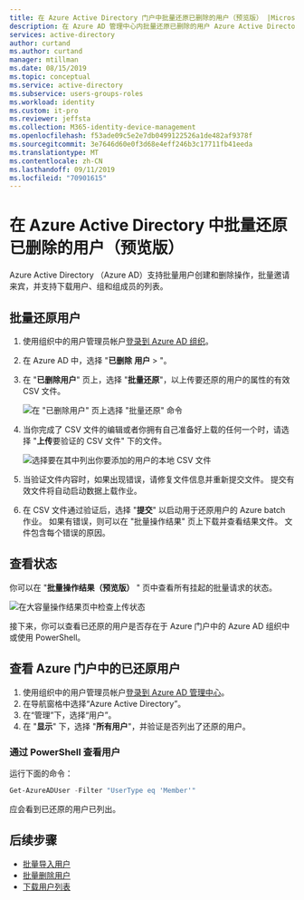 ```yaml
---
title: 在 Azure Active Directory 门户中批量还原已删除的用户（预览版） |Microsoft Docs
description: 在 Azure AD 管理中心内批量还原已删除的用户 Azure Active Directory
services: active-directory
author: curtand
ms.author: curtand
manager: mtillman
ms.date: 08/15/2019
ms.topic: conceptual
ms.service: active-directory
ms.subservice: users-groups-roles
ms.workload: identity
ms.custom: it-pro
ms.reviewer: jeffsta
ms.collection: M365-identity-device-management
ms.openlocfilehash: f53ade09c5e2e7db0499122526a1de482af9378f
ms.sourcegitcommit: 3e7646d60e0f3d68e4eff246b3c17711fb41eeda
ms.translationtype: MT
ms.contentlocale: zh-CN
ms.lasthandoff: 09/11/2019
ms.locfileid: "70901615"
---
```

# <a name="bulk-restore-deleted-users-preview-in-azure-active-directory"></a>在 Azure Active Directory 中批量还原已删除的用户（预览版）

Azure Active Directory （Azure AD）支持批量用户创建和删除操作，批量邀请来宾，并支持下载用户、组和组成员的列表。

## <a name="to-bulk-restore-users"></a>批量还原用户

1. 使用组织中的用户管理员帐户[登录到 Azure AD 组织](https://aad.portal.azure.com)。
1. 在 Azure AD 中，选择 "**已删除** **用户** > "。
1. 在 "**已删除用户**" 页上，选择 "**批量还原**"，以上传要还原的用户的属性的有效 CSV 文件。

   ![在 "已删除用户" 页上选择 "批量还原" 命令](./media/users-bulk-restore/bulk-restore.png)

1. 当你完成了 CSV 文件的编辑或者你拥有自己准备好上载的任何一个时，请选择 "**上传**要验证的 CSV 文件" 下的文件。

   ![选择要在其中列出你要添加的用户的本地 CSV 文件](./media/users-bulk-restore/upload-button.png)

1. 当验证文件内容时，如果出现错误，请修复文件信息并重新提交文件。 提交有效文件将自动启动数据上载作业。
1. 在 CSV 文件通过验证后，选择 "**提交**" 以启动用于还原用户的 Azure batch 作业。 如果有错误，则可以在 "批量操作结果" 页上下载并查看结果文件。 文件包含每个错误的原因。

## <a name="check-status"></a>查看状态

你可以在 "**批量操作结果（预览版）** " 页中查看所有挂起的批量请求的状态。

   ![在大容量操作结果页中检查上传状态](./media/users-bulk-restore/bulk-center.png)

接下来，你可以查看已还原的用户是否存在于 Azure 门户中的 Azure AD 组织中或使用 PowerShell。

## <a name="view-restored-users-in-the-azure-portal"></a>查看 Azure 门户中的已还原用户

1. 使用组织中的用户管理员帐户[登录到 Azure AD 管理中心](https://aad.portal.azure.com)。
1. 在导航窗格中选择“Azure Active Directory”。
1. 在“管理”下，选择“用户”。
1. 在 "**显示**" 下，选择 "**所有用户**"，并验证是否列出了还原的用户。

### <a name="view-users-with-powershell"></a>通过 PowerShell 查看用户

运行下面的命令：

``` PowerShell
Get-AzureADUser -Filter "UserType eq 'Member'"
```

应会看到已还原的用户已列出。

## <a name="next-steps"></a>后续步骤

- [批量导入用户](users-bulk-add.md)
- [批量删除用户](users-bulk-delete.md)
- [下载用户列表](users-bulk-download.md)
